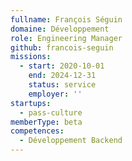 ```yaml
---
fullname: François Séguin
domaine: Développement
role: Engineering Manager
github: francois-seguin
missions:
  - start: 2020-10-01
    end: 2024-12-31
    status: service
    employer: ''
startups:
  - pass-culture
memberType: beta
competences:
  - Développement Backend
---
```

